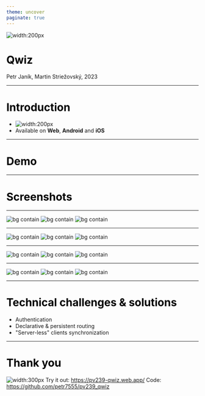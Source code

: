 ```yaml
---
theme: uncover
paginate: true
---
```

<style>
section {
  background: #cddc39;
}
</style>
<style scoped>
h1 {
  color: #4caf50;
}
</style>

![width:200px](assets/icon-512.png)

# Qwiz

Petr Janík, Martin Striežovský, 2023

---
<style>
h1 {
  color: black;
}
</style>

# Introduction

- ![width:200px](assets/flutter-logo.svg)
- Available on **Web**, **Android** and **iOS**

---

# Demo

---

# Screenshots

---
<style scoped>
section {
  background: #4caf50;
}
</style>

![bg contain](screenshots/01.png)
![bg contain](screenshots/02.png)
![bg contain](screenshots/03.png)

---
<style scoped>
section {
  background: #4caf50;
}
</style>

![bg contain](screenshots/04.png)
![bg contain](screenshots/05.png)
![bg contain](screenshots/06.png)

---
<style scoped>
section {
  background: #4caf50;
}
</style>

![bg contain](screenshots/07.png)
![bg contain](screenshots/08.png)
![bg contain](screenshots/09.png)

---
<style scoped>
section {
  background: #4caf50;
}
</style>

![bg contain](screenshots/10.png)
![bg contain](screenshots/11.png)
![bg contain](screenshots/12.png)

---

# Technical challenges & solutions

- Authentication
- Declarative & persistent routing
- "Server-less" clients synchronization

---

# Thank you

![width:300px](assets/qr-code.svg)
Try it out: https://pv239-qwiz.web.app/
Code: https://github.com/petr7555/pv239_qwiz
